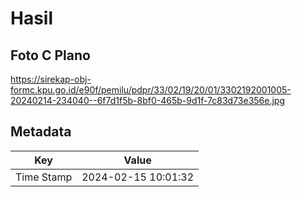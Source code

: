 # Hasil

## Foto C Plano

https://sirekap-obj-formc.kpu.go.id/e90f/pemilu/pdpr/33/02/19/20/01/3302192001005-20240214-234040--6f7d1f5b-8bf0-465b-9d1f-7c83d73e356e.jpg


## Metadata

| Key        | Value               |
| ---------- | ------------------- |
| Time Stamp | 2024-02-15 10:01:32 |



